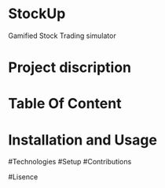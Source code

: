 ﻿# StockUp
Gamified Stock Trading simulator 

# Project discription 
# Table Of Content
# Installation and Usage
#Technologies
#Setup
#Contributions

#Lisence
